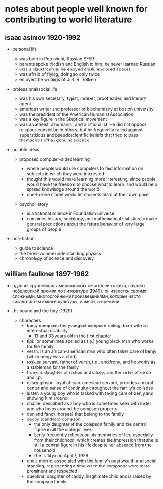 # notes about people well known for contributing to world literature

## isaac asimov 1920-1992

- personal life
  - was born in Petrovichi, Russian SFSR
  - parents spoke Yiddish and English to him; he never learned Russian
  - was a claustrophile: he enjoyed small, enclosed spaces
  - was afraid of flying, doing so only twice
  - enjoyed the writings of J. R. R. Tolkien
 
- professional/social life
  - was his own secretary, typist, indexer, proofreader, and literary agent
  - american writer and professor of biochemistry at boston university
  - was the president of the American Humanist Association
  - was a key figure in the Skeptical movement 
  - was an atheist, a humanist, and a rationalist. He did not oppose religious conviction in others, but he frequently railed against superstitious and pseudoscientific beliefs that tried to pass themselves off as genuine science

- notable ideas
  - proposed computer-aided learning
    - where people would use computers to find information on subjects in which they were interested
    - thought this would make learning more interesting, since people would have the freedom to choose what to learn, and would help spread knowledge around the world
    - one-to-one model would let students learn at their own pace

  - psychohistory
    - is a fictional science in Foundation universe
    - combines history, sociology, and mathematical statistics to make general predictions about the future behavior of very large groups of people

- non-fiction
  - guide to science
  - the three-volume understanding physics
  - chronology of science and discovery


## william faulkner 1897-1962

- один из крупнейших американских писателей xx века, лауреат нобелевской премии по литературе (1949). он известен своими сложными, многослойными произведениями, которые часто касаются тем южной культуры, памяти, и времени

- the sound and the fury (1929)
  - characters
    - benjy compson: the youngest compson sibling, born with an intellectual disability
      - 13 and 33 years old in the first chapter
    - tipi: (or sometimes spelled as t.p.) young black man who works for the family
    - versh: is an african-american man who often takes care of benjy (when benjy was a child)
    - roskus: servant, father of versh, t.p., and frony, and he works as a stableman for the family
    - frony: is daughter of roskus and dilsey, and the sister of versh and t.p.
    - dilsey gibson: loyal african-american servant, provides a moral center and sense of continuity throughout the family’s collapse
    - luster: a young boy who is tasked with taking care of benjy and showing him around
    - charlie: described as a boy who is sometimes seen with luster and who helps around the compson property
    - den and fancy: horses? that belong to the family
    - caddy (candace) compson
      - the only daughter of the compson family and the central figure in all the siblings’ lives.
      - benjy frequently reflects on his memories of her, especially from their childhood, which creates the impression that she is still a central figure in his life despite her absence from the household
      - she is 14yo on April 7, 1928
    - uncle morrie: associated with the family's past wealth and social standing, representing a time when the compsons were more prominent and respected
    - quentina: daughter of caddy, illegitimate child and is raised by the compson family

